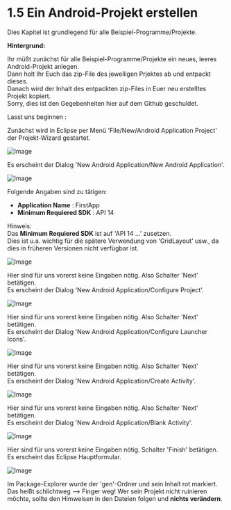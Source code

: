 # 1.5 Ein Android-Projekt erstellen

Dies Kapitel ist grundlegend für alle Beispiel-Programme/Projekte.

__Hintergrund:__

Ihr müßt zunächst für alle Beispiel-Programme/Projekte ein neues, leeres Android-Projekt anlegen.  
Dann holt Ihr Euch das zip-File des jeweiligen Prjektes ab und entpackt dieses.  
Danach wird der Inhalt des entpackten zip-Files in Euer neu erstelltes Projekt kopiert.  
Sorry, dies ist den Gegebenheiten hier auf dem Github geschuldet.  

Lasst uns beginnen :  

Zunächst wird in Eclipse per Menü 'File/New/Android Application Project' der Projekt-Wizard gestartet.

![Image](./img/1.5/1-eclipse-menu-new-android-app.png?raw=true)

Es erscheint der Dialog 'New Android Application/New Android Application'.

![Image](./img/1.5/2-eclipse-new-android-app.png?raw=true)

Folgende Angaben sind zu tätigen:  
- __Application Name__ : FirstApp
- __Minimum Requiered SDK__ : API 14  

Hinweis:  
Das __Minimum Requiered SDK__ ist auf 'API 14 ...' zusetzen.  
Dies ist u.a. wichtig für die spätere Verwendung von 'GridLayout' usw., da dies in früheren Versionen nicht verfügbar ist.

![Image](./img/1.5/3-eclipse-new-android-app-filled-in-tagged.png?raw=true)

Hier sind für uns vorerst keine Eingaben nötig. Also Schalter 'Next' betätigen.  
Es erscheint der Dialog 'New Android Application/Configure Project'.

![Image](./img/1.5/4-eclipse-new-android-app-configure-project.png?raw=true)

Hier sind für uns vorerst keine Eingaben nötig. Also Schalter 'Next' betätigen.    
Es erscheint der Dialog 'New Android Application/Configure Launcher Icons'.

![Image](./img/1.5/5-eclipse-new-android-app-configure-launch-icon.png?raw=true)

Hier sind für uns vorerst keine Eingaben nötig. Also Schalter 'Next' betätigen.    
Es erscheint der Dialog 'New Android Application/Create Activity'.

![Image](./img/1.5/6-eclipse-new-android-app-create-activity.png?raw=true)

Hier sind für uns vorerst keine Eingaben nötig. Also Schalter 'Next' betätigen.    
Es erscheint der Dialog 'New Android Application/Blank Activity'.

![Image](./img/1.5/7-eclipse-new-android-app-blank-activity.png?raw=true)

Hier sind für uns vorerst keine Eingaben nötig. Schalter 'Finish' betätigen.  
Es erscheint das Eclipse Hauptformular.

![Image](./img/1.5/8-eclipse-new-android-app-finished.png?raw=true)

Im Package-Explorer wurde der 'gen'-Ordner und sein Inhalt rot markiert.    
Das heißt schlichtweg --> Finger weg!
Wer sein Projekt nicht ruinieren möchte, sollte den Himweisen in den Dateien folgen und __nichts verändern__.  

